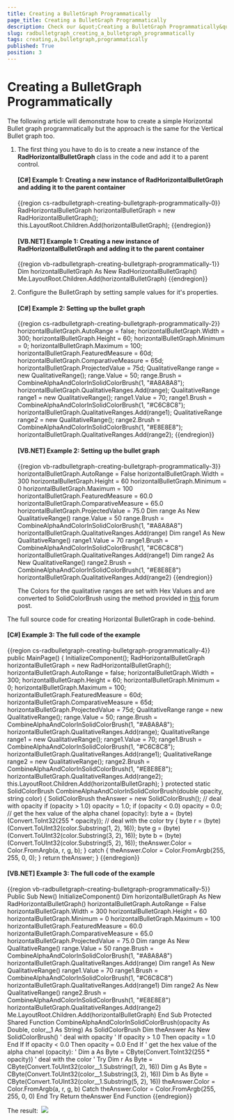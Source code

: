 ```yaml
---
title: Creating a BulletGraph Programmatically
page_title: Creating a BulletGraph Programmatically
description: Check our &quot;Creating a BulletGraph Programmatically&quot; documentation article for the RadBulletGraph WPF control.
slug: radbulletgraph_creating_a_bulletgraph_programmatically
tags: creating,a,bulletgraph,programmatically
published: True
position: 3
---
```


# Creating a BulletGraph Programmatically

The following article will demonstrate how to create a simple Horizontal Bullet graph programmatically but the approach is the same for the Vertical Bullet graph too.

1. The first thing you have to do is to create a new instance of the __RadHorizontalBulletGraph__ class in the code and add it to a parent control.

	#### __[C#] Example 1: Creating a new instance of RadHorizontalBulletGraph and adding it to the parent container__  
	{{region cs-radbulletgraph-creating-bulletgraph-programmatically-0}}
		RadHorizontalBulletGraph horizontalBulletGraph = new RadHorizontalBulletGraph();
		this.LayoutRoot.Children.Add(horizontalBulletGraph);
	{{endregion}}

	#### __[VB.NET] Example 1: Creating a new instance of RadHorizontalBulletGraph and adding it to the parent container__  
	{{region vb-radbulletgraph-creating-bulletgraph-programmatically-1}}
		Dim horizontalBulletGraph As New RadHorizontalBulletGraph()
		Me.LayoutRoot.Children.Add(horizontalBulletGraph)
	{{endregion}}

2. Configure the BulletGraph by setting sample values for it's properties.

	#### __[C#] Example 2: Setting up the bullet graph__  
	{{region cs-radbulletgraph-creating-bulletgraph-programmatically-2}}
		horizontalBulletGraph.AutoRange = false;
		horizontalBulletGraph.Width = 300;
		horizontalBulletGraph.Height = 60;
		horizontalBulletGraph.Minimum = 0;
		horizontalBulletGraph.Maximum = 100;
		horizontalBulletGraph.FeaturedMeasure = 60d;
		horizontalBulletGraph.ComparativeMeasure = 65d;
		horizontalBulletGraph.ProjectedValue = 75d;
		QualitativeRange range = new QualitativeRange();
		range.Value = 50;
		range.Brush = CombineAlphaAndColorInSolidColorBrush(1, "#A8A8A8");
		horizontalBulletGraph.QualitativeRanges.Add(range);
		QualitativeRange range1 = new QualitativeRange();
		range1.Value = 70;
		range1.Brush = CombineAlphaAndColorInSolidColorBrush(1, "#C6C8C8");
		horizontalBulletGraph.QualitativeRanges.Add(range1);
		QualitativeRange range2 = new QualitativeRange();
		range2.Brush = CombineAlphaAndColorInSolidColorBrush(1, "#E8E8E8");
		horizontalBulletGraph.QualitativeRanges.Add(range2);
	{{endregion}}

	#### __[VB.NET] Example 2: Setting up the bullet graph__  
	{{region vb-radbulletgraph-creating-bulletgraph-programmatically-3}}
		horizontalBulletGraph.AutoRange = False
		horizontalBulletGraph.Width = 300
		horizontalBulletGraph.Height = 60
		horizontalBulletGraph.Minimum = 0
		horizontalBulletGraph.Maximum = 100
		horizontalBulletGraph.FeaturedMeasure = 60.0
		horizontalBulletGraph.ComparativeMeasure = 65.0
		horizontalBulletGraph.ProjectedValue = 75.0
		Dim range As New QualitativeRange()
		range.Value = 50
		range.Brush = CombineAlphaAndColorInSolidColorBrush(1, "#A8A8A8")
		horizontalBulletGraph.QualitativeRanges.Add(range)
		Dim range1 As New QualitativeRange()
		range1.Value = 70
		range1.Brush = CombineAlphaAndColorInSolidColorBrush(1, "#C6C8C8")
		horizontalBulletGraph.QualitativeRanges.Add(range1)
		Dim range2 As New QualitativeRange()
		range2.Brush = CombineAlphaAndColorInSolidColorBrush(1, "#E8E8E8")
		horizontalBulletGraph.QualitativeRanges.Add(range2)
	{{endregion}}

	The Colors for the qualitative ranges are set with Hex Values and are converted to SolidColorBrush using the method provided in [this](http://forums.silverlight.net/forums/p/24190/488858.aspx) forum post.

The full source code for creating Horizontal BulletGraph in code-behind.

#### __[C#] Example 3: The full code of the example__  
{{region cs-radbulletgraph-creating-bulletgraph-programmatically-4}}
	public MainPage()
	{
	    InitializeComponent();
	    RadHorizontalBulletGraph horizontalBulletGraph = new RadHorizontalBulletGraph();
	    horizontalBulletGraph.AutoRange = false;
	    horizontalBulletGraph.Width = 300;
	    horizontalBulletGraph.Height = 60;
	    horizontalBulletGraph.Minimum = 0;
	    horizontalBulletGraph.Maximum = 100;
	    horizontalBulletGraph.FeaturedMeasure = 60d;
	    horizontalBulletGraph.ComparativeMeasure = 65d;
	    horizontalBulletGraph.ProjectedValue = 75d;
	    QualitativeRange range = new QualitativeRange();
	    range.Value = 50;
	    range.Brush = CombineAlphaAndColorInSolidColorBrush(1, "#A8A8A8");
	    horizontalBulletGraph.QualitativeRanges.Add(range);
	    QualitativeRange range1 = new QualitativeRange();
	    range1.Value = 70;
	    range1.Brush = CombineAlphaAndColorInSolidColorBrush(1, "#C6C8C8");
	    horizontalBulletGraph.QualitativeRanges.Add(range1);
	    QualitativeRange range2 = new QualitativeRange();
	    range2.Brush = CombineAlphaAndColorInSolidColorBrush(1, "#E8E8E8");
	    horizontalBulletGraph.QualitativeRanges.Add(range2);
	    this.LayoutRoot.Children.Add(horizontalBulletGraph);
	}
	protected static SolidColorBrush CombineAlphaAndColorInSolidColorBrush(double opacity, string color)
	{
	    SolidColorBrush theAnswer = new SolidColorBrush();
	    // deal with opacity
	    if (opacity > 1.0)
	        opacity = 1.0;
	    if (opacity < 0.0)
	        opacity = 0.0;
	    // get the hex value of the alpha chanel (opacity):
	    byte a = (byte)(Convert.ToInt32(255 * opacity));
	    // deal with the color
	    try
	    {
	        byte r = (byte)(Convert.ToUInt32(color.Substring(1, 2), 16));
	        byte g = (byte)(Convert.ToUInt32(color.Substring(3, 2), 16));
	        byte b = (byte)(Convert.ToUInt32(color.Substring(5, 2), 16));
	        theAnswer.Color = Color.FromArgb(a, r, g, b);
	    }
	    catch
	    {
	        theAnswer.Color = Color.FromArgb(255, 255, 0, 0);
	    }
	    return theAnswer;
	}
{{endregion}}

#### __[VB.NET] Example 3: The full code of the example__  
{{region vb-radbulletgraph-creating-bulletgraph-programmatically-5}}
	Public Sub New()
	    InitializeComponent()
	    Dim horizontalBulletGraph As New RadHorizontalBulletGraph()
	    horizontalBulletGraph.AutoRange = False
	    horizontalBulletGraph.Width = 300
	    horizontalBulletGraph.Height = 60
	    horizontalBulletGraph.Minimum = 0
	    horizontalBulletGraph.Maximum = 100
	    horizontalBulletGraph.FeaturedMeasure = 60.0
	    horizontalBulletGraph.ComparativeMeasure = 65.0
	    horizontalBulletGraph.ProjectedValue = 75.0
	    Dim range As New QualitativeRange()
	    range.Value = 50
	    range.Brush = CombineAlphaAndColorInSolidColorBrush(1, "#A8A8A8")
	    horizontalBulletGraph.QualitativeRanges.Add(range)
	    Dim range1 As New QualitativeRange()
	    range1.Value = 70
	    range1.Brush = CombineAlphaAndColorInSolidColorBrush(1, "#C6C8C8")
	    horizontalBulletGraph.QualitativeRanges.Add(range1)
	    Dim range2 As New QualitativeRange()
	    range2.Brush = CombineAlphaAndColorInSolidColorBrush(1, "#E8E8E8")
	    horizontalBulletGraph.QualitativeRanges.Add(range2)
	    Me.LayoutRoot.Children.Add(horizontalBulletGraph)
	End Sub
	Protected Shared Function CombineAlphaAndColorInSolidColorBrush(opacity As Double, color__1 As String) As SolidColorBrush
	    Dim theAnswer As New SolidColorBrush()
	    ' deal with opacity '
	    If opacity > 1.0 Then
	        opacity = 1.0
	    End If
	    If opacity < 0.0 Then
	        opacity = 0.0
	    End If
	    ' get the hex value of the alpha chanel (opacity): '
	    Dim a As Byte = CByte(Convert.ToInt32(255 * opacity))
	    ' deal with the color '
	    Try
	        Dim r As Byte = CByte(Convert.ToUInt32(color__1.Substring(1, 2), 16))
	        Dim g As Byte = CByte(Convert.ToUInt32(color__1.Substring(3, 2), 16))
	        Dim b As Byte = CByte(Convert.ToUInt32(color__1.Substring(5, 2), 16))
	        theAnswer.Color = Color.FromArgb(a, r, g, b)
	    Catch
	        theAnswer.Color = Color.FromArgb(255, 255, 0, 0)
	    End Try
	    Return theAnswer
	End Function
{{endregion}}

The result: 
![](images/radbulletgraph_databinding.PNG)